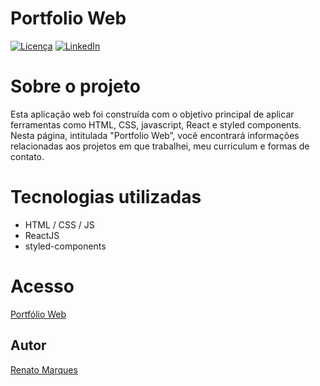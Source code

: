 # Portfolio Web

[![Licença][licenca-shield]][licenca-url]
[![LinkedIn][linkedin-shield]][linkedin-url]

# Sobre o projeto

Esta aplicação web foi construída com o objetivo principal de aplicar ferramentas como HTML, CSS, javascript, React e styled components.
Nesta página, intitulada "Portfolio Web”, você encontrará informações relacionadas aos projetos em que trabalhei, meu curriculum e formas de contato. 


# Tecnologias utilizadas

- HTML / CSS / JS
- ReactJS
- styled-components


# Acesso

[Portfólio Web](https://renatomarques-portfolioweb.netlify.app/)

## Autor
[Renato Marques](https://www.linkedin.com/in/renatomarques-dev-web/)


[licenca-shield]: https://img.shields.io/github/license/renatomak/trybeer?style=for-the-badge
[licenca-url]: (https://github.com/renatomak/trybeer/blob/master/LICENSE)
[linkedin-shield]: https://img.shields.io/badge/-LinkedIn-black.svg?style=for-the-badge&logo=linkedin&colorB=555
[linkedin-url]: https://www.linkedin.com/in/renatomarques-dev-web/
[product-screenshot]: images/screenshot.png
